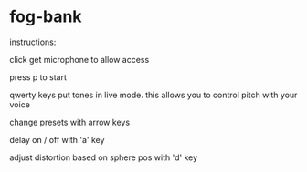 # fog-bank

instructions:

click get microphone to allow access

press p to start

qwerty keys put tones in live mode. this allows you to control pitch with your voice

change presets with arrow keys

delay on / off with 'a' key

adjust distortion based on sphere pos with 'd' key

